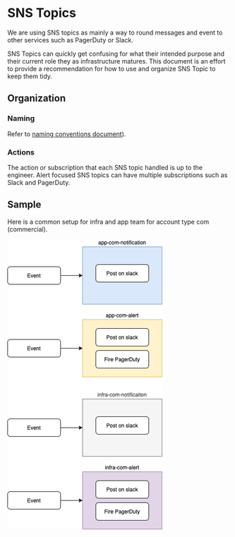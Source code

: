 # SNS Topics

We are using SNS topics as mainly a way to round messages and event to other services such as PagerDuty or Slack.

SNS Topics can quickly get confusing for what their intended purpose and their current role they as infrastructure matures. This document is an effort to provide a recommendation for how to use and organize SNS Topic to keep them tidy.

## Organization

### Naming

Refer to [naming conventions document](naming.md#sns-topics)).

### Actions

The action or subscription that each SNS topic handled is up to the engineer. Alert focused SNS topics can have multiple subscriptions such as Slack and PagerDuty.

## Sample

Here is a common setup for infra and app team for account type com (commercial).

![SNS Topics](images/doc-sns-topic.png)
